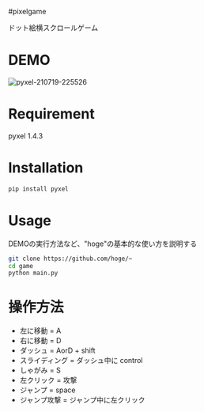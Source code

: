 #pixelgame

ドット絵横スクロールゲーム

# DEMO

![pyxel-210719-225526](https://user-images.githubusercontent.com/87654637/126171491-bcd65b73-7d3e-4e23-9d1c-8d11769b291d.gif)

# Requirement

pyxel 1.4.3

# Installation


```bash
pip install pyxel
```

# Usage

DEMOの実行方法など、"hoge"の基本的な使い方を説明する

```bash
git clone https://github.com/hoge/~
cd game
python main.py
```

# 操作方法
<ul>
<li>左に移動 = A</li>
<li>右に移動 = D</li>
<li>ダッシュ = AorD + shift</li>
<li>スライディング = ダッシュ中に control</li>
<li>しゃがみ = S</li>
<li>左クリック = 攻撃</li>
<li>ジャンプ = space</li>
<li>ジャンプ攻撃 = ジャンプ中に左クリック</li>
</ul>
